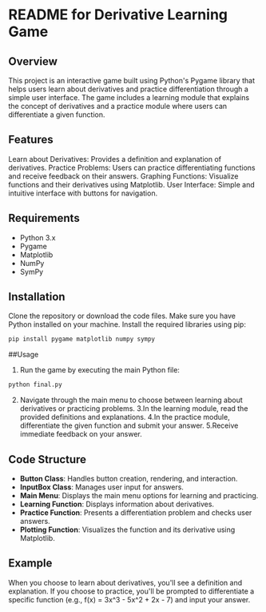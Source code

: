 # README for Derivative Learning Game

## Overview

This project is an interactive game built using Python's Pygame library that helps users learn about derivatives and practice differentiation through a simple user interface. The game includes a learning module that explains the concept of derivatives and a practice module where users can differentiate a given function.

## Features

Learn about Derivatives: Provides a definition and explanation of derivatives.
Practice Problems: Users can practice differentiating functions and receive feedback on their answers.
Graphing Functions: Visualize functions and their derivatives using Matplotlib.
User Interface: Simple and intuitive interface with buttons for navigation.

## Requirements

- Python 3.x
- Pygame
- Matplotlib
- NumPy
- SymPy

## Installation

Clone the repository or download the code files.
Make sure you have Python installed on your machine.
Install the required libraries using pip:

```bash
pip install pygame matplotlib numpy sympy
```
##Usage

1. Run the game by executing the main Python file:
```bash
python final.py
```
2. Navigate through the main menu to choose between learning about derivatives or practicing problems.
3.In the learning module, read the provided definitions and explanations.
4.In the practice module, differentiate the given function and submit your answer.
5.Receive immediate feedback on your answer.

## Code Structure

- **Button Class**: Handles button creation, rendering, and interaction.
- **InputBox Class**: Manages user input for answers.
- **Main Menu**: Displays the main menu options for learning and practicing.
- **Learning Function**: Displays information about derivatives.
- **Practice Function**: Presents a differentiation problem and checks user answers.
- **Plotting Function**: Visualizes the function and its derivative using Matplotlib.

## Example

When you choose to learn about derivatives, you'll see a definition and explanation. If you choose to practice, you'll be prompted to differentiate a specific function (e.g., f(x) = 3x^3 - 5x^2 + 2x - 7) and input your answer.
